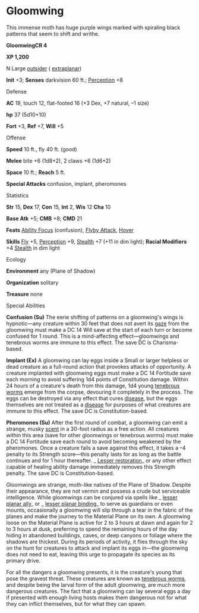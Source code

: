# Gloomwing

This immense moth has huge purple wings marked with spiraling black patterns that seem to shift and writhe.

**GloomwingCR 4**

**XP 1,200**

N Large [outsider](monsters/creatureTypes#_outsider) ( [extraplanar](monsters/creatureTypes#_extraplanar-subtype))

**Init** +3; **Senses** darkvision 60 ft.; [Perception](additionalMonsters/../skills/perception#_perception) +8

Defense

**AC** 19, touch 12, flat-footed 16 (+3 Dex, +7 natural, –1 size)

**hp** 37 (5d10+10)

**Fort** +3, **Ref** +7, **Will** +5

Offense

**Speed** 10 ft., fly 40 ft. (good)

**Melee** bite +6 (1d8+2), 2 claws +6 (1d6+2)

**Space** 10 ft.; **Reach** 5 ft.

**Special Attacks** confusion, implant, pheromones

Statistics

**Str** 15, **Dex** 17, **Con** 15, **Int** 2, **Wis** 12 **Cha** 10

**Base Atk** +5; **CMB** +8; **CMD** 21

**Feats** [Ability Focus](additionalMonsters/../monsters/monsterFeats#_ability-focus) (confusion), [Flyby Attack](additionalMonsters/../monsters/monsterFeats#_flyby-attack), [Hover](additionalMonsters/../monsters/monsterFeats#_hover)

**Skills** [Fly](additionalMonsters/../skills/fly#_fly) +5, [Perception](additionalMonsters/../skills/perception#_perception) +9, [Stealth](additionalMonsters/../skills/stealth#_stealth) +7 (+11 in dim light); **Racial Modifiers** +4 [Stealth](additionalMonsters/../skills/stealth#_stealth) in dim light

Ecology

**Environment** any (Plane of Shadow)

**Organization** solitary

**Treasure** none

Special Abilities

**Confusion (Su)** The eerie shifting of patterns on a gloomwing's wings is hypnotic—any creature within 30 feet that does not avert its [gaze](monsters/universalMonsterRules#_gaze) from the gloomwing must make a DC 14 Will save at the start of each turn or become confused for 1 round. This is a mind-affecting effect—gloomwings and tenebrous worms are immune to this effect. The save DC is Charisma-based.

**Implant (Ex)** A gloomwing can lay eggs inside a Small or larger helpless or dead creature as a full-round action that provokes attacks of opportunity. A creature implanted with gloomwing eggs must make a DC 14 Fortitude save each morning to avoid suffering 1d4 points of Constitution damage. Within 24 hours of a creature's death from this damage, 1d4 young [tenebrous worms](additionalMonsters/tenebrousWorm) emerge from the corpse, devouring it completely in the process. The eggs can be destroyed via any effect that cures [disease](monsters/universalMonsterRules#_disease-(ex-or-su)), but the eggs themselves are not treated as a [disease](monsters/universalMonsterRules#_disease-(ex-or-su)) for purposes of what creatures are immune to this effect. The save DC is Constitution-based.

**Pheromones (Su)** After the first round of combat, a gloomwing can emit a strange, musky [scent](monsters/universalMonsterRules#_scent) in a 30-foot radius as a free action. All creatures within this area (save for other gloomwings or tenebrous worms) must make a DC 14 Fortitude save each round to avoid becoming weakened by the pheromones. Once a creature fails a save against this effect, it takes a –4 penalty to its Strength score—this penalty lasts for as long as the battle continues and for 1 hour thereafter. _ [Lesser restoration](additionalMonsters/../spells/restoration#_restoration-lesser)_ or any other effect capable of healing ability damage immediately removes this Strength penalty. The save DC is Constitution-based.

Gloomwings are strange, moth-like natives of the Plane of Shadow. Despite their appearance, they are not vermin and possess a crude but serviceable intelligence. While gloomwings can be conjured via spells like _ [lesser planar ally](additionalMonsters/../spells/planarAlly#_planar-ally-lesser)_ or _ [lesser planar binding](additionalMonsters/../spells/planarBinding#_planar-binding-lesser)_ to serve as guardians or even mounts, occasionally a gloomwing will slip through a tear in the fabric of the planes and make the journey to the Material Plane on its own. A gloomwing loose on the Material Plane is active for 2 to 3 hours at dawn and again for 2 to 3 hours at dusk, preferring to spend the remaining hours of the day hiding in abandoned buildings, caves, or deep canyons or foliage where the shadows are thickest. During its periods of activity, it flies through the sky on the hunt for creatures to attack and implant its eggs in—the gloomwing does not need to eat, leaving this urge to propagate its species as its primary drive.

For all the dangers a gloomwing presents, it is the creature's young that pose the gravest threat. These creatures are known as [tenebrous worms](additionalMonsters/tenebrousWorm), and despite being the larval form of the adult gloomwing, are much more dangerous creatures. The fact that a gloomwing can lay several eggs a day if presented with enough living hosts makes them dangerous not for what they can inflict themselves, but for what they can spawn.


